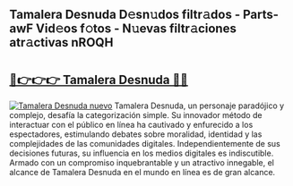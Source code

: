 ## Tamalera Desnuda D𝚎sn𝚞dos filtr𝚊dos - Parts-awF Vid𝚎os f𝚘tos - N𝚞evas filtr𝚊ciones atr𝚊ctivas nROQH

# <h2><a href="http://mb9kdd.tromn.icu/?c=Tamalera+Desnuda">🔗👉👉👉 Tamalera Desnuda 🔗🔗</a></h2>

[![Tamalera Desnuda nuevo](https://i.imgur.com/pEAQMta.gif)](http://mb9kdd.tromn.icu/?c=Tamalera+Desnuda)
Tamalera Desnuda, un personaje paradójico y complejo, desafía la categorización simple. Su innovador método de interactuar con el público en línea ha cautivado y enfurecido a los espectadores, estimulando debates sobre moralidad, identidad y las complejidades de las comunidades digitales. Independientemente de sus decisiones futuras, su influencia en los medios digitales es indiscutible. Armado con un compromiso inquebrantable y un atractivo innegable, el alcance de Tamalera Desnuda en el mundo en línea es de gran alcance.
